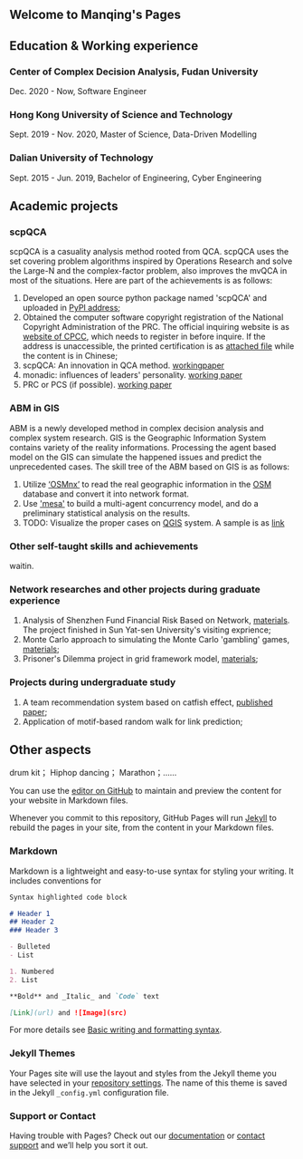 ## Welcome to Manqing's Pages

## Education & Working experience
### Center of Complex Decision Analysis, Fudan University 
Dec. 2020 - Now, Software Engineer
### Hong Kong University of Science and Technology 
Sept. 2019 - Nov. 2020, Master of Science, Data-Driven Modelling
### Dalian University of Technology 
Sept. 2015 - Jun. 2019, Bachelor of Engineering, Cyber Engineering

## Academic projects
### scpQCA
scpQCA is a casuality analysis method rooted from QCA. scpQCA uses the set covering problem algorithms inspired by Operations Research and solve the Large-N and the complex-factor problem, also improves the mvQCA in most of the situations. Here are part of the achievements is as follows:
1. Developed an open source python package named 'scpQCA' and uploaded in [PyPI address](https://pypi.org/project/scpQCA/#files);
2. Obtained the computer software copyright registration of the National Copyright Administration of the PRC. The official inquiring website is as [website of CPCC](https://register.ccopyright.com.cn/publicInquiry.html?type=softList&registerNumber=2021SR2060422&keyWord=%E5%9F%BA%E4%BA%8E%E9%9B%86%E5%90%88%E8%A6%86%E7%9B%96%E7%AE%97%E6%B3%95%E7%9A%84QCA%E5%AE%89%E8%A3%85%E5%8C%85%E8%BD%AF%E4%BB%B6&publicityType=ALL&registerD), which needs to register in before inquire. If the address is unaccessible, the printed certification is as [attached file](RJ20210178-基于集合覆盖算法的QCA安装包软件-证书.pdf) while the content is in Chinese;
3. scpQCA: An innovation in QCA method. [workingpaper](.pdf)
4. monadic: influences of leaders' personality. [working paper](.pdf)
5. PRC or PCS (if possible). [working paper](.pdf)

### ABM in GIS
ABM is a newly developed method in complex decision analysis and complex system research. GIS is the Geographic Information System contains variety of the reality informations. Processing the agent based model on the GIS can simulate the happened issues and predict the unprecedented cases. The skill tree of the ABM based on GIS is as follows:
1. Utilize [‘OSMnx’](https://pypi.org/project/osmnx/) to read the real geographic information in the [OSM](https://www.openstreetmap.org/#map=11/31.2211/121.5934) database and convert it into network format.
2. Use ['mesa'](https://pypi.org/project/Mesa/) to build a multi-agent concurrency model, and do a preliminary statistical analysis on the results.
3. TODO: Visualize the proper cases on [QGIS](https://www.qgis.org/en/site/) system. A sample is as [link](todo)

### Other self-taught skills and achievements
waitin.

### Network researches and other projects during graduate experience
1. Analysis of Shenzhen Fund Financial Risk Based on Network, [materials](Intern_report.pdf). The project finished in Sun Yat-sen University's visiting exprience;
2. Monte Carlo approach to simulating the Monte Carlo 'gambling' games, [materials](report_fmq.pdf);
3. Prisoner's Dilemma project in grid framework model, [materials](Dilemma.pdf);

### Projects during undergraduate study
1. A team recommendation system based on catfish effect, [published paper](https://ieeexplore.ieee.org/document/8611605);
2. Application of motif-based random walk for link prediction;

## Other aspects
drum kit；
Hiphop dancing；
Marathon；……


You can use the [editor on GitHub](https://github.com/manqingfu/manqingfu.github.io/edit/main/index.md) to maintain and preview the content for your website in Markdown files.

Whenever you commit to this repository, GitHub Pages will run [Jekyll](https://jekyllrb.com/) to rebuild the pages in your site, from the content in your Markdown files.

### Markdown

Markdown is a lightweight and easy-to-use syntax for styling your writing. It includes conventions for

```markdown
Syntax highlighted code block

# Header 1
## Header 2
### Header 3

- Bulleted
- List

1. Numbered
2. List

**Bold** and _Italic_ and `Code` text

[Link](url) and ![Image](src)
```

For more details see [Basic writing and formatting syntax](https://docs.github.com/en/github/writing-on-github/getting-started-with-writing-and-formatting-on-github/basic-writing-and-formatting-syntax).

### Jekyll Themes

Your Pages site will use the layout and styles from the Jekyll theme you have selected in your [repository settings](https://github.com/manqingfu/manqingfu.github.io/settings/pages). The name of this theme is saved in the Jekyll `_config.yml` configuration file.

### Support or Contact

Having trouble with Pages? Check out our [documentation](https://docs.github.com/categories/github-pages-basics/) or [contact support](https://support.github.com/contact) and we’ll help you sort it out.
